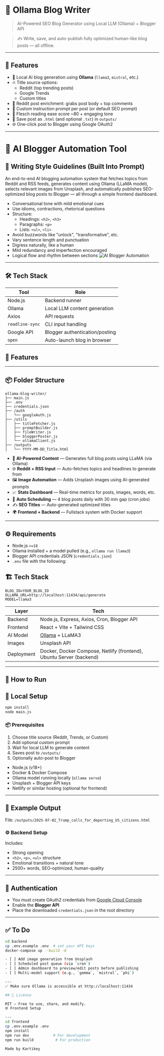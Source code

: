 # 🧠 Ollama Blog Writer

> AI-Powered SEO Blog Generator using Local LLM (Ollama) + Blogger API  


> ✍️ Write, save, and auto-publish fully optimized human-like blog posts — all offline.

---

## 📌 Features

- 🧠 Local AI blog generation using **Ollama** (`llama3`, `mistral`, etc.)
- 🔥 Title source options:
  - Reddit (top trending posts)
  - Google Trends
  - Custom titles
- 📝 Reddit post enrichment: grabs post body + top comments
- 💬 Custom instruction prompt per post (or default SEO prompt)
- 🧠 Flesch reading ease score ~80 + engaging tone
- 📁 Save post as `.html` (and optional `.txt`) in `outputs/`
- 🌐 One-click post to Blogger using Google OAuth2

---
# 🧠 AI Blogger Automation Tool

## 🧠 Writing Style Guidelines (Built Into Prompt)
An end-to-end AI blogging automation system that fetches topics from Reddit and RSS feeds, generates content using Ollama (LLaMA model), selects relevant images from Unsplash, and automatically publishes SEO-optimized blog posts to Blogger — all through a simple frontend dashboard.

- Conversational tone with mild emotional cues
- Use idioms, contractions, rhetorical questions
- Structure:
  - Headings: `<h2>`, `<h3>`
  - Paragraphs: `<p>`
  - Lists: `<ul>`, `<li>`
- Avoid buzzwords like "unlock", "transformative", etc.
- Vary sentence length and punctuation
- Digress naturally, like a human
- Mild redundancy and imperfection encouraged
- Logical flow and rhythm between sections
![AI Blogger Automation](./preview.png)

---

## 🛠️ Tech Stack

| Tool           | Role                                 |
|----------------|--------------------------------------|
| Node.js        | Backend runner                       |
| Ollama         | Local LLM content generation         |
| Axios          | API requests                         |
| `readline-sync`| CLI input handling                   |
| Google API     | Blogger authentication/posting       |
| `open`         | Auto-launch blog in browser          |
## 🚀 Features

---

## 📦 Folder Structure

```
ollama-blog-writer/
├── main.js
├── .env
├── credentials.json
├── /auth
│   └── googleAuth.js
├── /utils
│   ├── titleFetcher.js
│   ├── promptBuilder.js
│   ├── fileWriter.js
│   ├── bloggerPoster.js
│   └── ollamaClient.js
├── /outputs
│   └── YYYY-MM-DD_Title.html
```
- 🤖 **AI-Powered Content** — Generates full blog posts using LLaMA (via Ollama)
- 🌐 **Reddit + RSS Input** — Auto-fetches topics and headlines to generate from
- 🖼️ **Image Automation** — Adds Unsplash images using AI-generated prompts
- 📈 **Stats Dashboard** — Real-time metrics for posts, images, words, etc.
- 📅 **Auto Scheduling** — 4 blog posts daily with 30 min gap (cron jobs)
- ✍️ **SEO Titles** — Auto-generated optimized titles
- 🌍 **Frontend + Backend** — Fullstack system with Docker support

---

## ⚙️ Requirements

- Node.js `>=18`
- Ollama installed + a model pulled (e.g., `ollama run llama3`)
- Blogger API credentials JSON (`credentials.json`)
- `.env` file with the following:
## 🏗️ Tech Stack

```
BLOG_ID=YOUR_BLOG_ID
OLLAMA_URL=http://localhost:11434/api/generate
MODEL=llama3
```
| Layer       | Tech                                             |
|-------------|--------------------------------------------------|
| Backend     | Node.js, Express, Axios, Cron, Blogger API       |
| Frontend    | React + Vite + Tailwind CSS                      |
| AI Model    | [Ollama](https://ollama.com) + LLaMA3            |
| Images      | Unsplash API                                     |
| Deployment  | Docker, Docker Compose, Netlify (frontend), Ubuntu Server (backend) |

---

## 🚀 How to Run
## 🧪 Local Setup

```bash
npm install
node main.js
```
### 📦 Prerequisites

1. Choose title source (Reddit, Trends, or Custom)
2. Add optional custom prompt
3. Wait for local LLM to generate content
4. Saves post to `/outputs/`
5. Optionally auto-post to Blogger
- Node.js (v18+)
- Docker & Docker Compose
- Ollama model running locally (`ollama serve`)
- Unsplash + Blogger API keys
- Netlify or similar hosting (optional for frontend)

---

## 🧪 Example Output

File: `/outputs/2025-07-02_Trump_calls_for_deporting_US_citizens.html`
### ⚙️ Backend Setup

Includes:
- Strong opening
- `<h2>`, `<p>`, `<ul>` structure
- Emotional transitions + natural tone
- 2500+ words, SEO-optimized, human-quality

---

## 🔐 Authentication

- You must create OAuth2 credentials from [Google Cloud Console](https://console.cloud.google.com/apis/credentials)
- Enable the **Blogger API**
- Place the downloaded `credentials.json` in the root directory

---

## ✅ To Do
```bash
cd backend
cp .env.example .env  # set your API keys
docker-compose up --build -d

- [ ] Add image generation from Unsplash
- [ ] Scheduled post queue (via `cron`)
- [ ] Admin dashboard to preview/edit posts before publishing
- [ ] Multi-model support (e.g., `gemma`, `mistral`, `phi`)

---
✅ Make sure Ollama is accessible at http://localhost:11434

## 📄 License

MIT — Free to use, share, and modify.
🌐 Frontend Setup

---
cd frontend
cp .env.example .env
npm install
npm run dev           # For development
npm run build          # For production

Made by Kartikey
  